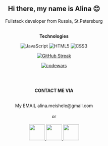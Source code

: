 <h2 align = 'center'> Hi there, my name is Alina 😊 </h2> 

<p align = 'center'> Fullstack developer from Russia, St.Petersburg </p>

<div align='center'> <br> <b> Technologies </b> 
  <br>
 
![JavaScript](https://img.shields.io/badge/javascript-%23323330.svg?style=for-the-badge&logo=javascript&logoColor=%23F7DF1E)
![HTML5](https://img.shields.io/badge/html5-%23E34F26.svg?style=for-the-badge&logo=html5&logoColor=white)
![CSS3](https://img.shields.io/badge/css3-%231572B6.svg?style=for-the-badge&logo=css3&logoColor=white)
  

[![GitHub Streak](https://github-readme-streak-stats.herokuapp.com/?user=AlinaMeishele)](https://git.io/streak-stats)
  
[![codewars](https://www.codewars.com/users/AlinaMeishele/badges/small)](https://www.codewars.com/users/AlinaMeishele) 


</div>
<div>  <br> <br> </div>
<p align='center'> <b> CONTACT ME VIA </b> </p><br>
<div align='center'>My EMAIL alina.meishele@gmail.com </div><br>
<div align='center'> or </div><br>
 <div align="center">
   <a href="https://www.instagram.com/alina_meishele/" table="_blank"> <img src=https://upload.wikimedia.org/wikipedia/commons/thumb/8/83/Telegram_2019_Logo.svg/2048px-Telegram_2019_Logo.svg.png style="width:50px"> </a> 
   <a href="https://t.me/AlinaMeis" table="_blank"> <img src=https://upload.wikimedia.org/wikipedia/commons/thumb/9/95/Instagram_logo_2022.svg/2048px-Instagram_logo_2022.svg.png style="width:50px"> </a> 
</a> 
   <a href="https://www.linkedin.com/" table="_blank"> <img src=https://cdn-icons-png.flaticon.com/512/174/174857.png style="width:50px"> </a> </div>
   
